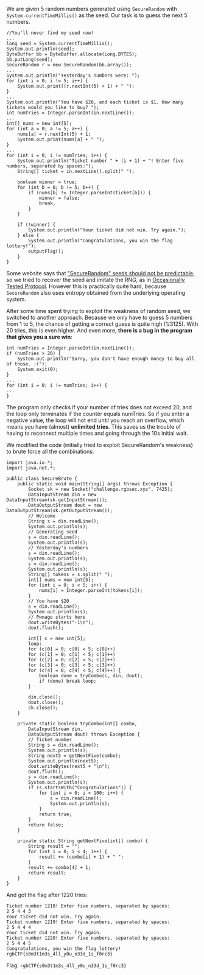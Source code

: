 We are given 5 random numbers generated using `SecureRandom` with `System.currentTimeMillis()` as the seed. Our task is to guess the next 5 numbers.

```
//You'll never find my seed now!
...
long seed = System.currentTimeMillis();
System.out.println(seed);
ByteBuffer bb = ByteBuffer.allocate(Long.BYTES);
bb.putLong(seed);
SecureRandom r = new SecureRandom(bb.array());
...
System.out.println("Yesterday's numbers were: ");
for (int i = 0; i != 5; i++) {
	System.out.print((r.nextInt(5) + 1) + " ");
}
...
System.out.println("You have $20, and each ticket is $1. How many tickets would you like to buy? ");
int numTries = Integer.parseInt(in.nextLine());
...
int[] nums = new int[5];
for (int a = 0; a != 5; a++) {
	nums[a] = r.nextInt(5) + 1;
	System.out.print(nums[a] + " ");
}
...
for (int i = 0; i != numTries; i++) {
	System.out.println("Ticket number " + (i + 1) + "! Enter five numbers, separated by spaces:");
	String[] ticket = in.nextLine().split(" ");
	
	boolean winner = true;
	for (int b = 0; b != 5; b++) {
		if (nums[b] != Integer.parseInt(ticket[b])) {
			winner = false;
			break;
		}
	}
	
	if (!winner) {
		System.out.println("Your ticket did not win. Try again.");
	} else {
		System.out.println("Congratulations, you win the flag lottery!");
		outputFlag();
	}
}
```

Some website says that ["SecureRandom" seeds should not be predictable](https://rules.sonarsource.com/java/tag/owasp/RSPEC-4347), so we tried to recover the seed and imitate the RNG, as in [Occasionally Tested Protocol](https://ctftime.org/task/12322). However this is practically quite hard, because `SecureRandom` also uses entropy obtained from the underlying operating system.

After some time spent trying to exploit the weakness of random seed, we switched to another approach. Because we only have to guess 5 numbers from 1 to 5, the chance of getting a correct guess is quite high (1/3125). With 20 tries, this is even higher. And even more, **there is a bug in the program that gives you a sure win**:

```
int numTries = Integer.parseInt(in.nextLine());
if (numTries > 20) {
	System.out.println("Sorry, you don't have enough money to buy all of those. :(");
	System.exit(0);
}
...
for (int i = 0; i != numTries; i++) {
...
}
```

The program only checks if your number of tries does not exceed 20, and the loop only terminates if the counter equals numTries. So if you enter a negative value, the loop will not end until you reach an overflow, which means you have (almost) **unlimited tries**. This saves us the trouble of having to reconnect multiple times and going through the 10s initial wait.

We modified the code (initially tried to exploit SecureRandom's weakness) to brute force all the combinations:

```
import java.io.*;
import java.net.*;

public class SecureBrute {
	public static void main(String[] args) throws Exception {
		Socket sk = new Socket("challenge.rgbsec.xyz", 7425);
		DataInputStream din = new DataInputStream(sk.getInputStream());
		DataOutputStream dout = new DataOutputStream(sk.getOutputStream());
		// Welcome
		String s = din.readLine();
		System.out.println(s);
		// Generating seed
		s = din.readLine();
		System.out.println(s);
		// Yesterday's numbers
		s = din.readLine();
		System.out.println(s);
		s = din.readLine();
		System.out.println(s);
		String[] tokens = s.split(" ");
		int[] nums = new int[5];
		for (int i = 0; i < 5; i++) {
			nums[i] = Integer.parseInt(tokens[i]);
		}
		// You have $20
		s = din.readLine();
		System.out.println(s);
		// Pwnage starts here
		dout.writeBytes("-1\n");
		dout.flush();
		
		int[] c = new int[5];
		loop:
		for (c[0] = 0; c[0] < 5; c[0]++)
		for (c[1] = 0; c[1] < 5; c[1]++)
		for (c[2] = 0; c[2] < 5; c[2]++)
		for (c[3] = 0; c[3] < 5; c[3]++)
		for (c[4] = 0; c[4] < 5; c[4]++) {
			boolean done = tryCombo(c, din, dout);
			if (done) break loop;
		}
		
		din.close();
		dout.close();
		sk.close();
	}
	
	private static boolean tryCombo(int[] combo,
		DataInputStream din,
		DataOutputStream dout) throws Exception {
		// Ticket number
		String s = din.readLine();
		System.out.println(s);
		String next5 = getNextFive(combo);
		System.out.println(next5);
		dout.writeBytes(next5 + "\n");
		dout.flush();
		s = din.readLine();
		System.out.println(s);
		if (s.startsWith("Congratulations")) {
			for (int i = 0; i < 100; i++) {
				s = din.readLine();
				System.out.println(s);
			}
			return true;
		}
		return false;
	}
	
	private static String getNextFive(int[] combo) {
		String result = "";
		for (int i = 0; i < 4; i++) {
			result += (combo[i] + 1) + " ";
		}
		result += combo[4] + 1;
		return result;
	}
}
```

And got the flag after 1220 tries:

```
Ticket number 1218! Enter five numbers, separated by spaces:
2 5 4 4 3
Your ticket did not win. Try again.
Ticket number 1219! Enter five numbers, separated by spaces:
2 5 4 4 4
Your ticket did not win. Try again.
Ticket number 1220! Enter five numbers, separated by spaces:
2 5 4 4 5
Congratulations, you win the flag lottery!
rgbCTF{s0m3t1m3s_4ll_y0u_n33d_1s_f0rc3}
```

Flag: `rgbCTF{s0m3t1m3s_4ll_y0u_n33d_1s_f0rc3}`

